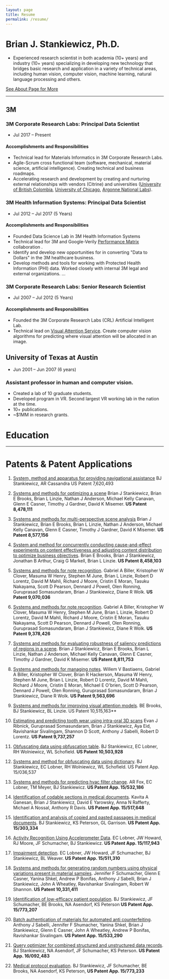 ```yaml
---
layout: page
title: Resume
permalink: /resume/
---
```


# Brian J. Stankiewicz, Ph.D.

* Experienced research scientist in both academia (10+ years) and industry (10+ years) specializing in developing new technology that bridges basic research and application in a variety of technical areas, including human vision, computer vision, machine learning, natural language processing and others.  

[See About Page for More](/about/)

---
## 3M

### 3M Corporate Research Labs: Principal Data Scientist
* Jul 2017 – Present
#### Accomplishments and Responsibilities

* Technical lead for Materials Informatics in 3M Corporate Research Labs. 
* Agile-Scrum cross functional team (software, mechanical, material science, artificial intelligence). Creating technical and business roadmaps. 
* Accelerating research and development by creating and nurturing external relationships with vendors (Citrine) and universities ([University of British Colombia](https://www.chem.ubc.ca/curtis-berlinguette), [University of Chicago](https://pme.uchicago.edu/group/de-pablo-group), [Argonne National Labs](https://www.anl.gov/profile/juan-j-de-pablo)).

### 3M Health Information Systems: Principal Data Scientist
* Jul 2012 – Jul 2017 (5 Years)

#### Accomplishments and Responsibilities

* Founded Data Science Lab in 3M Health Information Systems
* Technical lead for 3M and Google-Verily [Performance Matrix](https://goo.gl/4Jryme) collaboration .
* Identify and develop new opportunities for in converting "Data to Dollars" in the 3M healthcare business.
* Develop methods and tools for working with Protected Health Information (PHI) data. Worked closely with internal 3M legal and external organizations. …

### 3M  Corporate Research Labs: Senior Research Scientist
* Jul 2007 – Jul 2012 (5 Years)

#### Accomplishments and Responsibilities
* Founded the 3M Corporate Research Labs (CRL) Artificial Intelligent Lab.
* Technical lead on [Visual Attention Service](www.3m.com/VAS). Create computer vision algorithms for predicting where visual attention will be allocated in an image.

## University of Texas at Austin

* Jun 2001 – Jun 2007 (6 years)

### Assistant professor in human and computer vision.
* Created a lab of 10 graduate students.
* Developed program in VR. Second largest VR working lab in the nation at the time.
* 10+ publications.
* ~$1MM in research grants.

# Education



---
# Patents & Patent Applications

1.  [System, method and apparatus for providing navigational assistance](https://patents.google.com/patent/US7620493B2/en)
BJ Stankiewicz, AR Cassandra
US Patent 7,620,493

1.  [Systems and methods for optimizing a scene](https://patents.google.com/patent/US8478111B2/en) Brian J Stankiewicz, Brian E Brooks, Brian L Linzie, Nathan J Anderson, Michael Kelly Canavan, Glenn E Casner, Timothy J Gardner, David K Misemer. **US Patent 8,478,111**

1. [Systems and methods for multi-perspective scene analysis](https://patents.google.com/patent/US8577156B2/en) Brian J Stankiewicz, Brian E Brooks, Brian L Linzie, Nathan J Anderson, Michael Kelly Canavan, Glenn E Casner, Timothy J Gardner, David K Misemer. **US Patent 8,577,156**

1. [System and method for concurrently conducting cause-and-effect experiments on content effectiveness and adjusting content distribution to optimize business objectives](https://patents.google.com/patent/US8458103B2/en). Brian E Brooks, Brian J Stankiewicz, Jonathan B Arthur, Craig G Markell, Brian L Linzie. **US Patent 8,458,103**

1. [Systems and methods for note recognition](https://patents.google.com/patent/US9070036B2/en). Gabriel A Biller, Kristopher W Clover, Masuma W Henry, Stephen M June, Brian L Linzie, Robert D Lorentz, David M Mahli, Richard J Moore, Cristin E Moran, Tasuku Nakayama, Scott D Pearson, Dennard J Powell, Olen Ronning, Guruprasad Somasundaram, Brian J Stankiewicz, Diane R Wolk. **US Patent 9,070,036**

1. [Systems and methods for note recognition](https://patents.google.com/patent/US9378426B2/en). Gabriel A Biller, Kristopher W Clover, Masuma W Henry, Stephen M June, Brian L Linzie, Robert D Lorentz, David M Mahli, Richard J Moore, Cristin E Moran, Tasuku Nakayama, Scott D Pearson, Dennard J Powell, Olen Ronning, Guruprasad Somasundaram, Brian J Stankiewicz, Diane R Wolk. **US Patent 9,378,426**

1. [Systems and methods for evaluating robustness of saliency predictions of regions in a scene](https://patents.google.com/patent/US8811753B2/en).
Brian J Stankiewicz, Brian E Brooks, Brian L Linzie, Nathan J Anderson, Michael Kelly Canavan, Glenn E Casner, Timothy J Gardner, David K Misemer. **US Patent 8,811,753**

1. [Systems and methods for managing notes](https://patents.google.com/patent/US9563696B2/en). Willem V Bastiaens, Gabriel A Biller, Kristopher W Clover, Brian R Hackerson, Masuma W Henry, Stephen M June, Brian L Linzie, Robert D Lorentz, David M Mahli, Richard J Moore, Cristin E Moran, Michael E O'brien, Scott D Pearson, Dennard J Powell, Olen Ronning, Guruprasad Somasundaram, Brian J Stankiewicz, Diane R Wolk. **US Patent 9,563,696**

1. [Systems and methods for improving visual attention models](https://patents.google.com/patent/US20130158963A1/en). BE Brooks, BJ Stankiewicz, BL Linzie. US Patent 10,515,163**

1. [Estimating and predicting tooth wear using intra-oral 3D scans](https://patents.google.com/patent/US9737257B2/en)
Evan J Ribnick, Guruprasad Somasundaram, Brian J Stankiewicz, Aya Eid, Ravishankar Sivalingam, Shannon D Scott, Anthony J Sabelli, Robert D Lorentz.
**US Patent 9,737,257**

1. [Obfuscating data using obfuscation table](https://patents.google.com/patent/US10503928B2/en). BJ Stankiewicz, EC Lobner, RH Wolniewicz, WL Schofield. **US Patent 10,503,928**

1. [Systems and method for obfuscating data using dictionary](https://patents.google.com/patent/US20160300075A1/en). BJ Stankiewicz, EC Lobner, RH Wolniewicz, WL Schofield. US Patent App. 15/036,537

1. [Systems and methods for predicting hvac filter change](https://patents.google.com/patent/US20170361259A1/en). AR Fox, EC Lobner, TM Meyer, BJ Stankiewicz. **US Patent App. 15/532,186**

1. [Identification of codable sections in medical documents](https://patents.google.com/patent/US20170300635A1/en). Kavita A Ganesan, Brian J Stankiewicz, David E Yarowsky, Anna N Rafferty, Michael A Nossal, Anthony R Davis. **US Patent App. 15/517,648**

1. [Identification and analysis of copied and pasted passages in medical documents](https://patents.google.com/patent/US20170039326A1/en). BJ Stankiewicz, KS Peterson, GL Garrison. **US Patent App. 15/303,334**

1. [Activity Recognition Using Accelerometer Data](https://patents.google.com/patent/US20160354014A1/en). EC Lobner, JW Howard, RJ Moore, JF Schumacher, BJ Stankiewicz. **US Patent App. 15/117,943**

1. [Impairment detection](https://patents.google.com/patent/US20170245785A1/en). EC Lobner, JW Howard, JF Schumacher, BJ Stankiewicz, BL Weaver. **US Patent App. 15/511,310**

1. [Systems and methods for generating random numbers using physical variations present in material samples](https://patents.google.com/patent/US10331411B2/en). Jennifer F Schumacher, Glenn E Casner, Yanina Shkel, Andrew P Bonifas, Anthony J Sabelli, Brian J Stankiewicz, John A Wheatley, Ravishankar Sivalingam, Robert W Shannon. **US Patent 10,331,411**

1. [Identification of low-efficacy patient population](https://patents.google.com/patent/US20180322959A1/en). BJ Stankiewicz, JF Schumacher, BE Brooks, NA Asendorf, KS Peterson
**US Patent App. 15/773,207**

1. [Batch authentication of materials for automated anti counterfeiting](https://patents.google.com/patent/US20170363772A1/en). Anthony J Sabelli, Jennifer F Shumacher, Yanina Shkel, Brian J Stankiewicz, Glenn E Casner, John A Wheatley, Andrew P Bonifas, Ravishankar Sivalingam. **US Patent App. 15/533,290**

1. [Query optimizer for combined structured and unstructured data records](https://patents.google.com/patent/US20190065550A1/en). BJ Stankiewicz, NA Asendorf, JF Schumacher, KS Peterson. **US Patent App. 16/092,483**

1. [Medical protocol evaluation](https://patents.google.com/patent/US20180322942A1/en). BJ Stankiewicz, JF Schumacher, BE Brooks, NA Asendorf, KS Peterson, **US Patent App. 15/773,233**



